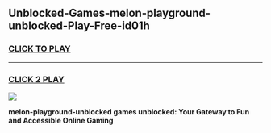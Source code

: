 
## Unblocked-Games-melon-playground-unblocked-Play-Free-id01h
<h3>
<a href="https://premium76.site?title=melon-playground-unblocked&ref=10A">CLICK TO PLAY</a></h3>
<hr>

<h3>
<a href="https://premium76.site?title=melon-playground-unblocked&ref=10A">CLICK 2 PLAY</a>
  
</h3>

<a href="https://premium76.site?title=melon-playground-unblocked&ref=10A"><img src="https://clearcache.store/games.png"></a>


**melon-playground-unblocked games unblocked: Your Gateway to Fun and Accessible Online Gaming**
